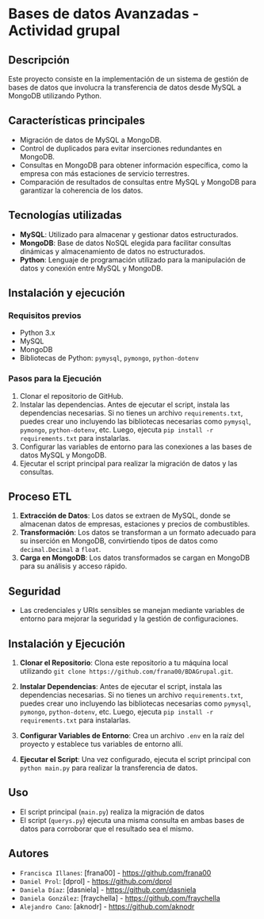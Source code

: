 # Bases de datos Avanzadas - Actividad grupal

## Descripción
Este proyecto consiste en la implementación de un sistema de gestión de bases de datos que involucra la transferencia de datos desde MySQL a MongoDB utilizando Python.

## Características principales
- Migración de datos de MySQL a MongoDB.
- Control de duplicados para evitar inserciones redundantes en MongoDB.
- Consultas en MongoDB para obtener información específica, como la empresa con más estaciones de servicio terrestres.
- Comparación de resultados de consultas entre MySQL y MongoDB para garantizar la coherencia de los datos.

## Tecnologías utilizadas
- **MySQL**: Utilizado para almacenar y gestionar datos estructurados.
- **MongoDB**: Base de datos NoSQL elegida para facilitar consultas dinámicas y almacenamiento de datos no estructurados.
- **Python**: Lenguaje de programación utilizado para la manipulación de datos y conexión entre MySQL y MongoDB.

## Instalación y ejecución
### Requisitos previos
- Python 3.x
- MySQL
- MongoDB
- Bibliotecas de Python: `pymysql`, `pymongo`, `python-dotenv`

### Pasos para la Ejecución
1. Clonar el repositorio de GitHub.
2. Instalar las dependencias. Antes de ejecutar el script, instala las dependencias necesarias. Si no tienes un archivo `requirements.txt`, puedes crear uno incluyendo las bibliotecas necesarias como `pymysql`, `pymongo`, `python-dotenv`, etc. Luego, ejecuta `pip install -r requirements.txt` para instalarlas.
3. Configurar las variables de entorno para las conexiones a las bases de datos MySQL y MongoDB.
4. Ejecutar el script principal para realizar la migración de datos y las consultas.

## Proceso ETL
1. **Extracción de Datos**: Los datos se extraen de MySQL, donde se almacenan datos de empresas, estaciones y precios de combustibles.
2. **Transformación**: Los datos se transforman a un formato adecuado para su inserción en MongoDB, convirtiendo tipos de datos como `decimal.Decimal` a `float`.
3. **Carga en MongoDB**: Los datos transformados se cargan en MongoDB para su análisis y acceso rápido.

## Seguridad
- Las credenciales y URIs sensibles se manejan mediante variables de entorno para mejorar la seguridad y la gestión de configuraciones.

## Instalación y Ejecución
1. **Clonar el Repositorio**:
   Clona este repositorio a tu máquina local utilizando `git clone https://github.com/frana00/BDAGrupal.git`.

2. **Instalar Dependencias**:
   Antes de ejecutar el script, instala las dependencias necesarias. Si no tienes un archivo `requirements.txt`, puedes crear uno incluyendo las bibliotecas necesarias como `pymysql`, `pymongo`, `python-dotenv`, etc. Luego, ejecuta `pip install -r requirements.txt` para instalarlas.

3. **Configurar Variables de Entorno**:
   Crea un archivo `.env` en la raíz del proyecto y establece tus variables de entorno allí.

4. **Ejecutar el Script**:
   Una vez configurado, ejecuta el script principal con `python main.py` para realizar la transferencia de datos.

## Uso
- El script principal (`main.py`) realiza la migración de datos 
- El script (`querys.py`) ejecuta una misma consulta en ambas bases de datos para corroborar que el resultado sea el mismo.

## Autores
- `Francisca Illanes`: [frana00] - https://github.com/frana00
- `Daniel Prol`: [dprol] - https://github.com/dprol
- `Daniela Díaz`: [dasniela] - https://github.com/dasniela
- `Daniela González`: [fraychella] - https://github.com/fraychella
- `Alejandro Cano`: [aknodr] - https://github.com/aknodr
